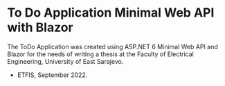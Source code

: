 # To Do Application Minimal Web API with Blazor
The ToDo Application was created using ASP.NET 6 Minimal Web API and Blazor for the needs of writing a thesis at the Faculty of Electrical Engineering, University of East Sarajevo.
- ETFIS, September 2022.
